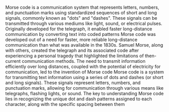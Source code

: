 Morse code is a communication system that represents letters, numbers, and punctuation marks using standardized sequences of short and long signals, commonly known as "dots" and "dashes". These signals can be transmitted through various mediums like light, sound, or electrical pulses. Originally developed for the telegraph, it enabled faster long-distance communication by converting text into coded patterns
Morse code was developed out of a need for faster, more reliable long-distance communication than what was available in the 1830s. Samuel Morse, along with others, created the telegraph and its associated code after experiencing a personal tragedy that highlighted the limitations of then-current communication methods. The need to transmit information efficiently over long distances, coupled with the potential of electricity for communication, led to the invention of Morse code
Morse code is a system for transmitting text information using a series of dots and dashes (or short and long signals). These signals represent letters, numbers, and punctuation marks, allowing for communication through various means like telegraphs, flashing lights, or sound. The key to understanding Morse code lies in recognizing the unique dot and dash patterns assigned to each character, along with the specific spacing between them
